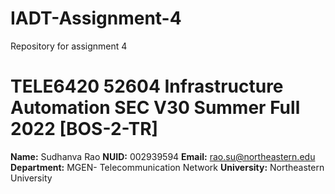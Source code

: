 # IADT-Assignment-4
Repository for assignment 4

# TELE6420 52604 Infrastructure Automation SEC V30 Summer Full 2022 [BOS-2-TR]
**Name:** Sudhanva Rao
**NUID:** 002939594
**Email:** rao.su@northeastern.edu
**Department:** MGEN- Telecommunication Network 
**University:** Northeastern University
